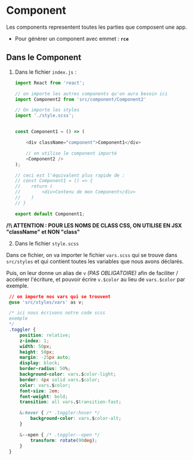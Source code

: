 # Component
Les components representent toutes les parties que composent une app.

- Pour génèrer un component avec emmet : **`rce`**

## Dans le Component
1. Dans le fichier `index.js` :

    ```js
    import React from 'react';

    // on importe les autres components qu'on aura besoin ici
    import Component2 from 'src/component/Component2'

    // On importe les styles
    import './style.scss';


    const Component1 = () => (

        <div className="component">Component1</div>

        // on utilise le component importé
        <Component2 />
    );

    // ceci est l'équivalent plus rapide de :
    // const Component1 = () => {
    //    return (
    //        <div>Contenu de mon Component</div>
    //    )
    // }

    export default Component1;
    ```
**/!\ ATTENTION : POUR LES NOMS DE CLASS CSS, ON UTILISE EN JSX "className" et NON "class"**


2. Dans le fichier `style.scss`

Dans ce fichier, on va importer le fichier `vars.scss` qui se trouve dans `src/styles` et qui contient toutes les variables que nous avons déclarés.

Puis, on leur donne un alias de `v` _(PAS OBLIGATOIRE)_ afin de faciliter / accélerer l'écriture, et pouvoir écrire `v.$color` au lieu de `vars.$color` par exemple.

   ```css
    // on importe nos vars qui se trouvent 
    @use 'src/styles/vars' as v;

    /* ici nous écrivons notre code scss
    exemple
    */
    .toggler {
        position: relative;
        z-index: 1;
        width: 50px;
        height: 50px;
        margin: -25px auto;
        display: block;
        border-radius: 50%;
        background-color: vars.$color-light;
        border: 4px solid vars.$color;
        color: vars.$color;
        font-size: 2em;
        font-weight: bold;
        transition: all vars.$transition-fast;
  
        &:hover { /* .toggler:hover */
            background-color: vars.$color-alt;
        }

        &--open { /* .toggler--open */
            transform: rotate(90deg);
        }
    }
   ```